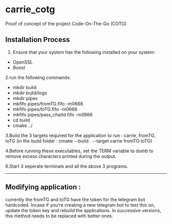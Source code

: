 # carrie_cotg

Proof of concept of the project Code-On-The-Go (COTG)

## Installation Process

1. Ensure that your system has the following installed on your system:
  - OpenSSL
  - Boost

2.run the following commands:
  - mkdir build
  - mkdir build/logs
  - mkdir pipes
  - mkfifo pipes/fromTG.fifo -m0666
  - mkfifo pipes/toTG.fifo -m0666
  - mkfifo pipes/pass_chatId.fifo -m0666
  - cd build
  - cmake ../
    
3.Build the 3 targets required for the application to run : carrie, fromTG, toTG (in the build folder : cmake --build . --target carrie fromTG toTG)

4.Before running these executables, set the TERM variable to dumb to remove excess characters printed during the output.

6.Start 3 seperate terminals and all the above 3 programs.

---
## Modifying application : 

currently the fromTG and toTG have the token for the telegram bot hardcoded. Incase if you're creating a new telegram bot to test this on, update the token key and rebuild the applications. In successive versions, this method needs to be replaced with better ones.
